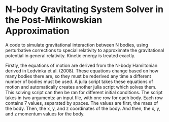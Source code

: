 # N-body Gravitating System Solver in the Post-Minkowskian Approximation
A code to simulate gravitational interaction between N bodies, using perturbative corrections to special relativity to approximate the gravitational potential in general relativity. Kinetic energy is treated exactly. 

Firstly, the equations of motion are derived from the N-body Hamiltonian derived in Ledvinka et al. (2008). These equations change based on how many bodies there are, so they must be rederived any time a different number of bodies must be used. A julia script takes these equations of motion and automatically creates another julia script which solves them. This solving script can then be ran for different initial conditions. The script takes in two arguments: an input file, with one row for each body. Each row contains 7 values, separated by spaces. The values are first, the mass of the body. Then, the x, y, and z coordinates of the body. And then, the x, y, and z momentum values for the body. 
